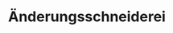 ---
title: "Änderungsschneiderei"
url: /landshut/aenderungsschneiderei-bismarckplatz/
shop: Schneiderei
---
